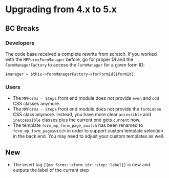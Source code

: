 # Upgrading from 4.x to 5.x

## BC Breaks

### Developers

The code base received a complete rewrite from scratch. If you worked with the `MPFormsFormManager` before, go for 
proper DI and the `FormManagerFactory` to access the `FormManager` for a given form ID:

```
$manager = $this->formManagerFactory->forFormId($formId);
```

### Users

- The `MPForms - Steps` front end module does not provide `even` and `odd` CSS classes anymore.
- The `MPForms - Steps` front end module does not provide the `forbidden` CSS class anymore. Instead, you have more clear
  `accessible` and `inaccessible` classes plus the current one gets `current` now.
- The template `form_mp_form_page_switch` has been renamed to `form_mp_form_pageswitch` in order to support custom
  template selection in the back end. You may need to adjust your custom templates as well.

## New

- The insert tag `{{mp_forms::<form id>::step::label}}` is new and outputs the label of the current step